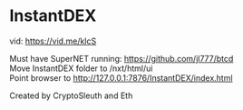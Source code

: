 # InstantDEX  
  
vid: https://vid.me/kIcS  
  
Must have SuperNET running: https://github.com/jl777/btcd  
Move InstantDEX folder to /nxt/html/ui  
Point browser to http://127.0.0.1:7876/InstantDEX/index.html  
  
Created by CryptoSleuth and Eth  
